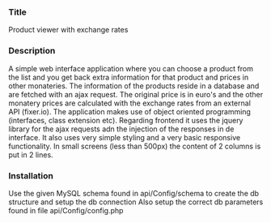<h3>Title</h3>
Product viewer with exchange rates

<h3>Description</h3>
A simple web interface application where you can choose a product from the list and you get back extra information for that product and prices in other monateries. 
The information of the products reside in a database and are fetched with an ajax request. 
The original price is in euro's and the other monatery prices are calculated with the exchange rates from an external API (fixer.io).
The application makes use of object oriented programming (interfaces, class extension etc).
Regarding frontend it uses the jquery library for the ajax requests adn the injection of the responses in de interface.
It also uses very simple styling and a very basic responsive functionality. In small screens (less than 500px) the content of 2 columns is put in 2 lines.

<h3>Installation</h3>
Use the given MySQL schema found in api/Config/schema to create the db structure and setup the db connection
Also setup the correct db parameters found in file api/Config/config.php
